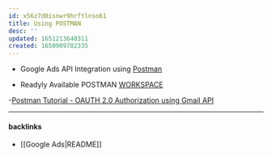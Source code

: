 ```yaml
---
id: x56z7d0isnwr9hrftlnso61
title: Using POSTMAN
desc: ''
updated: 1651213640311
created: 1650909782335
---
```



- Google Ads API Integration using [Postman](https://www.innovalleyworks.com/google-ads-api-integration-using-postman/)

- Readyly Available POSTMAN [WORKSPACE](https://web.postman.co/workspace/My-Workspace~7e7a087f-346c-404c-8fb6-fcb226b5644c/folder/20646775-c961f664-0944-4780-8c15-392bc9d540a8?ctx=documentation)



-[Postman Tutorial - OAUTH 2.0 Authorization using Gmail API](https://www.youtube.com/watch?v=x7uG1-H0aDU)




---
#### backlinks
- [[Google Ads|README]]
